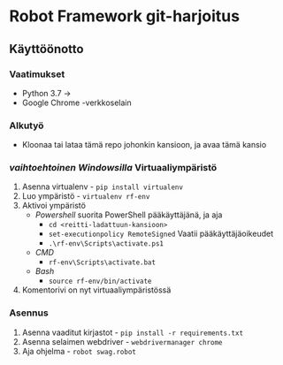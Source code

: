 # Robot Framework git-harjoitus

## Käyttöönotto

### Vaatimukset

* Python 3.7 ->
* Google Chrome -verkkoselain

### Alkutyö

* Kloonaa tai lataa tämä repo johonkin kansioon, ja avaa tämä kansio

### *vaihtoehtoinen Windowsilla* Virtuaaliympäristö

1. Asenna virtualenv - ```pip install virtualenv```
2. Luo ympäristö - ```virtualenv rf-env```
3. Aktivoi ympäristö
    * *Powershell* suorita PowerShell pääkäyttäjänä, ja aja
      * ```cd <reitti-ladattuun-kansioon>```
      * ```set-executionpolicy RemoteSigned``` Vaatii pääkäyttäjäoikeudet
      * ```.\rf-env\Scripts\activate.ps1```
    * *CMD* 
      * ```rf-env\Scripts\activate.bat```
    * *Bash*
      * ```source rf-env/bin/activate```
4. Komentorivi on nyt virtuaaliympäristössä
   
### Asennus

1. Asenna vaaditut kirjastot - ```pip install -r requirements.txt```
2. Asenna selaimen webdriver - ```webdrivermanager chrome```
3. Aja ohjelma - ```robot swag.robot```